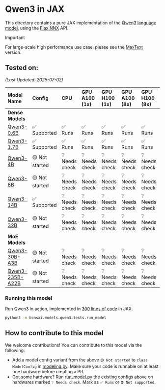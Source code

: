 # Qwen3 in JAX

This directory contains a pure JAX implementation of the [Qwen3 language model](https://qwenlm.github.io/blog/qwen3/), using the [Flax NNX](https://flax.readthedocs.io/en/v0.8.3/experimental/nnx/index.html) API.

> [!IMPORTANT]
> For large-scale high performance use case, please see the [MaxText](https://github.com/AI-Hypercomputer/maxtext?tab=readme-ov-file#getting-started) version.


## Tested on:  
*(Last Updated: 2025-07-02)*

 

| Model Name | Config | CPU | GPU A100 (1x) | GPU H100 (1x) | GPU A100 (8x) | GPU H100 (8x) | TPU v2 (8x) | TPU v5e (1x) |
| :--- | :--- | :--- | :--- | :--- | :--- | :--- | :--- | :--- |
| **Dense Models** | | | | | | | | |
| [Qwen3-0.6B](https://huggingface.co/Qwen/Qwen3-0.6B) | ✅ Supported | ✅ Runs | ✅ Runs | ✅ Runs | ✅ Runs | ✅ Runs | ✅ Runs | ✅ Runs |
| [Qwen3-1.7B](https://huggingface.co/Qwen/Qwen3-1.7B) | ✅ Supported | ✅ Runs | ✅ Runs | ✅ Runs | ✅ Runs | ✅ Runs | ✅ Runs | ✅ Runs |
| [Qwen3-4B](https://huggingface.co/Qwen/Qwen3-4B) | 🟡 Not started| ❔ Needs check | ❔ Needs check | ❔ Needs check | ❔ Needs check | ❔ Needs check| ❔ Needs check | ❔ Needs check|
| [Qwen3-8B](https://huggingface.co/Qwen/Qwen3-8B) | 🟡 Not started | ❔ Needs check | ❔ Needs check| ❔ Needs check| ❔ Needs check | ❔ Needs check | ❔ Needs check | ❔ Needs check |
| [Qwen3-14B](https://huggingface.co/Qwen/Qwen3-14B) | ✅ Supported | ❔ Needs check | ❔ Needs check | ❔ Needs check | ❔ Needs check | ❔ Needs check | ❔ Needs check | ❔ Needs check |
| [Qwen3-32B](https://huggingface.co/Qwen/Qwen3-32B) | 🟡 Not started | ❔ Needs check | ❔ Needs check | ❔ Needs check | ❔ Needs check | ❔ Needs check | ❔ Needs check | ❔ Needs check |
| **MoE Models** | | | | | | | | |
| [Qwen3-30B-A3B](https://huggingface.co/Qwen/Qwen3-30B-A3B) | 🟡 Not started | ❔ Needs check | ❔ Needs check | ❔ Needs check | ❔ Needs check | ❔ Needs check | ❔ Needs check | ❔ Needs check |
| [Qwen3-235B-A22B](https://huggingface.co/Qwen/Qwen3-235B-A22B) | 🟡 Not started | ❔ Needs check | ❔ Needs check | ❔ Needs check | ❔ Needs check | ❔ Needs check | ❔ Needs check | ❔ Needs check |


### Running this model

Run Qwen3 in action, implemented in [300 lines of code](bonsai/models/qwen3/modeling.py) in JAX.

```sh
python3 -m bonsai.models.qwen3.tests.run_model
```


## How to contribute to this model

We welcome contributions! You can contribute to this model via the following:
* Add a model config variant from the above `🟡 Not started` to `class ModelConfig` in [modeling.py](modeling.py). Make sure your code is runnable on at least one hardware before creating a PR.
* Got some hardware? Run [run_model.py](tests/run_model.py) the existing configs above on hardwares marked `❔ Needs check`. Mark as `✅ Runs` or `⛔️ Not supported`.
